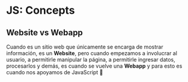 # JS: Concepts

## Website vs Webapp

Cuando es un sitio web que únicamente se encarga de mostrar información, es un **Website**, pero cuando empezamos a involucrar al usuario, a permitirle manipular la página, a permitirle ingresar datos, procesarlos y demás, es cuando se vuelve una **Webapp** y para esto es cuando nos apoyamos de JavaScript 👀
